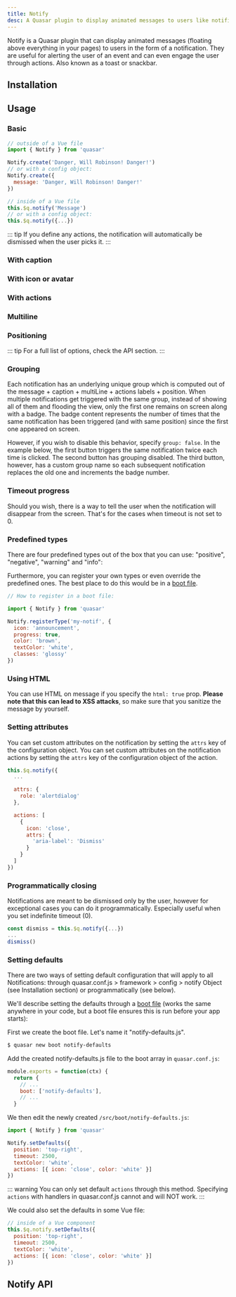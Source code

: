 ```yaml
---
title: Notify
desc: A Quasar plugin to display animated messages to users like notifications, toasts and snackbars.
---
```

Notify is a Quasar plugin that can display animated messages (floating above everything in your pages) to users in the form of a notification. They are useful for alerting the user of an event and can even engage the user through actions. Also known as a toast or snackbar.

## Installation
<doc-installation plugins="Notify" config="notify" />

## Usage

### Basic

``` js
// outside of a Vue file
import { Notify } from 'quasar'

Notify.create('Danger, Will Robinson! Danger!')
// or with a config object:
Notify.create({
  message: 'Danger, Will Robinson! Danger!'
})

// inside of a Vue file
this.$q.notify('Message')
// or with a config object:
this.$q.notify({...})
```

<doc-example title="Basic" file="Notify/Basic" />

::: tip
If you define any actions, the notification will automatically be dismissed when the user picks it.
:::

### With caption <q-badge align="top" label="v1.5.5+" />

<doc-example title="Caption" file="Notify/Caption" />

### With icon or avatar

<doc-example title="With icon" file="Notify/Icon" />

<doc-example title="With avatar" file="Notify/Avatar" />

### With actions

<doc-example title="With actions" file="Notify/Actions" />

### Multiline

<doc-example title="Multiline" file="Notify/Multiline" />

### Positioning

<doc-example title="Positioning & different options" file="Notify/Positioning" />

::: tip
For a full list of options, check the API section.
:::

### Grouping <q-badge align="top" label="v1.9+" />

Each notification has an underlying unique group which is computed out of the message + caption + multiLine + actions labels + position. When multiple notifications get triggered with the same group, instead of showing all of them and flooding the view, only the first one remains on screen along with a badge. The badge content represents the number of times that the same notification has been triggered (and with same position) since the first one appeared on screen.

However, if you wish to disable this behavior, specify `group: false`. In the example below, the first button triggers the same notification twice each time is clicked. The second button has grouping disabled. The third button, however, has a custom group name so each subsequent notification replaces the old one and increments the badge number.

<doc-example title="Grouping" file="Notify/Grouping" />

<doc-example title="Custom badge" file="Notify/GroupingCustomBadge" />

### Timeout progress <q-badge align="top" label="v1.9+" />

Should you wish, there is a way to tell the user when the notification will disappear from the screen. That's for the cases when timeout is not set to 0.

<doc-example title="Timeout progress" file="Notify/TimeoutProgress" />

### Predefined types <q-badge align="top" label="v1.9+" />

There are four predefined types out of the box that you can use: "positive", "negative", "warning" and "info":

<doc-example title="Out of the box types" file="Notify/PredefinedTypesDefault" />

Furthermore, you can register your own types or even override the predefined ones. The best place to do this would be in a [boot file](/quasar-cli/boot-files).

<doc-example title="Custom type" file="Notify/PredefinedTypesCustom" />

```js
// How to register in a boot file:

import { Notify } from 'quasar'

Notify.registerType('my-notif', {
  icon: 'announcement',
  progress: true,
  color: 'brown',
  textColor: 'white',
  classes: 'glossy'
})
```

### Using HTML
You can use HTML on message if you specify the `html: true` prop. **Please note that this can lead to XSS attacks**, so make sure that you sanitize the message by yourself.

<doc-example title="Unsafe HTML message" file="Notify/UnsafeHtml" />

### Setting attributes
You can set custom attributes on the notification by setting the `attrs` key of the configuration object.
You can set custom attributes on the notification actions by setting the `attrs` key of the configuration object of the action.

```js
this.$q.notify({
  ...

  attrs: {
    role: 'alertdialog'
  },

  actions: [
    {
      icon: 'close',
      attrs: {
        'aria-label': 'Dismiss'
      }
    }
  ]
})
```

### Programmatically closing
Notifications are meant to be dismissed only by the user, however for exceptional cases you can do it programmatically. Especially useful when you set indefinite timeout (0).

```js
const dismiss = this.$q.notify({...})
...
dismiss()
```

### Setting defaults
There are two ways of setting default configuration that will apply to all Notifications: through quasar.conf.js > framework > config > notify Object (see Installation section) or programmatically (see below).

We'll describe setting the defaults through a [boot file](/quasar-cli/boot-files) (works the same anywhere in your code, but a boot file ensures this is run before your app starts):

First we create the boot file. Let's name it "notify-defaults.js".

```bash
$ quasar new boot notify-defaults
```

Add the created notify-defaults.js file to the boot array in `quasar.conf.js`:

```js
module.exports = function(ctx) {
  return {
    // ...
    boot: ['notify-defaults'],
    // ...
  }
```

We then edit the newly created `/src/boot/notify-defaults.js`:

```js
import { Notify } from 'quasar'

Notify.setDefaults({
  position: 'top-right',
  timeout: 2500,
  textColor: 'white',
  actions: [{ icon: 'close', color: 'white' }]
})
```

::: warning
You can only set default `actions` through this method. Specifying `actions` with handlers in quasar.conf.js cannot and will NOT work.
:::

We could also set the defaults in some Vue file:

```js
// inside of a Vue component
this.$q.notify.setDefaults({
  position: 'top-right',
  timeout: 2500,
  textColor: 'white',
  actions: [{ icon: 'close', color: 'white' }]
})
```

## Notify API
<doc-api file="Notify" />
